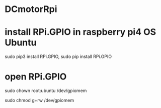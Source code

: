 # DCmotorRpi

# install RPi.GPIO in raspberry pi4 OS Ubuntu
sudo pip3 install RPi.GPIO, sudo pip install RPi.GPIO

# open RPi.GPIO

sudo chown root:ubuntu /dev/gpiomem

sudo chmod g+rw /dev/gpiomem
